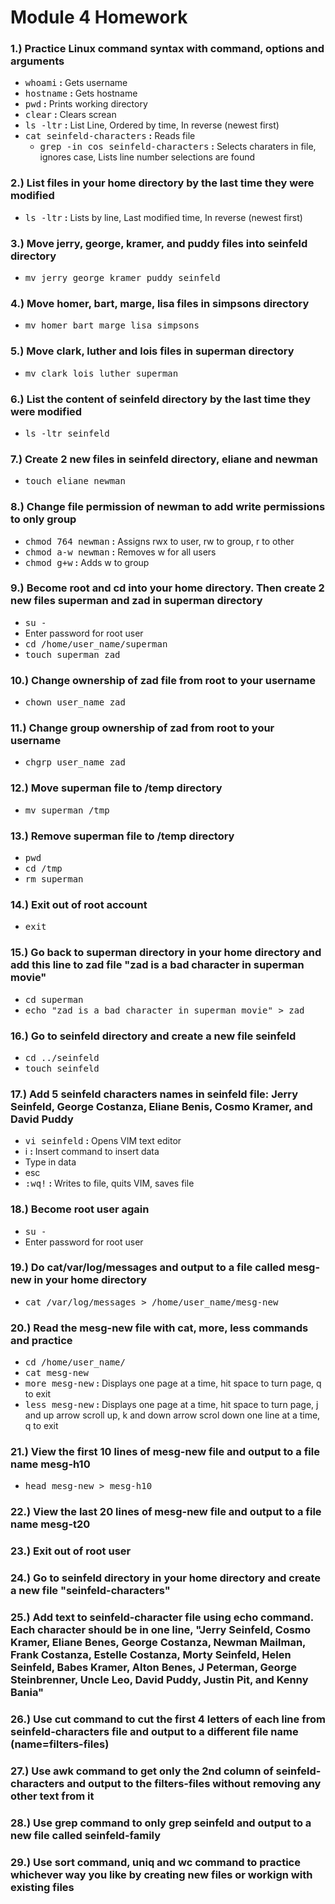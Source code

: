 # **Module 4 Homework**

### **1.)** Practice Linux command syntax with command, options and arguments
  * <kbd>whoami</kbd> **:** Gets username
  * <kbd>hostname</kbd> **:** Gets hostname
  * <kbd>pwd</kbd> **:** Prints working directory
  * <kbd>clear</kbd> **:** Clears screan
  * <kbd>ls -ltr</kbd> **:** List Line, Ordered by time, In reverse (newest first)
  * <kbd>cat seinfeld-characters</kbd> **:** Reads file
    * <kbd>grep -in cos seinfeld-characters</kbd> **:** Selects charaters in file, ignores case, Lists line number selections are found

### **2.)** List files in your home directory by the last time they were modified
  * <kbd>ls -ltr</kbd> **:** Lists by line, Last modified time, In reverse (newest first)

### **3.)** Move jerry, george, kramer, and puddy files into seinfeld directory
  * <kbd>mv jerry george kramer puddy seinfeld</kbd>
  
### **4.)** Move homer, bart, marge, lisa files in simpsons directory
  * <kbd>mv homer bart marge lisa simpsons</kbd>

### **5.)** Move clark, luther and lois files in superman directory
  * <kbd>mv clark lois luther superman</kbd>

### **6.)** List the content of seinfeld directory by the last time they were modified
  * <kbd>ls -ltr seinfeld</kbd>

### **7.)** Create 2 new files in seinfeld directory, eliane and newman
  * <kbd>touch eliane newman</kbd>

### **8.)** Change file permission of newman to add write permissions to only group
  * <kbd>chmod 764 newman</kbd> **:** Assigns rwx to user, rw to group, r to other
  * <kbd>chmod a-w newman</kbd> **:** Removes w for all users
  * <kbd>chmod g+w</kbd> **:** Adds w to group

### **9.)** Become root and cd into your home directory. Then create 2 new files superman and zad in superman directory
  * <kbd>su -</kbd>
  * Enter password for root user
  * <kbd>cd /home/user_name/superman</kbd>
  * <kbd>touch superman zad</kbd>

### **10.)** Change ownership of zad file from root to your username
  * <kbd>chown user_name zad</kbd>

### **11.)** Change group ownership of zad from root to your username
  * <kbd>chgrp user_name zad</kbd>

### **12.)** Move superman file to /temp directory
  * <kbd>mv superman /tmp</kbd>

### **13.)** Remove superman file to /temp directory
  * <kbd>pwd</kbd>
  * <kbd>cd /tmp</kbd>
  * <kbd>rm superman</kbd>

### **14.)** Exit out of root account
  * <kbd>exit</kbd>
  
### **15.)** Go back to superman directory in your home directory and add this line to zad file "zad is a bad character in superman movie"
  * <kbd>cd superman</kbd>
  * <kbd>echo "zad is a bad character in superman movie" > zad</kbd>

### **16.)** Go to seinfeld directory and create a new file seinfeld
  * <kbd>cd ../seinfeld</kbd>
  * <kbd>touch seinfeld</kbd>

### **17.)** Add 5 seinfeld characters names in seinfeld file: Jerry Seinfeld, George Costanza, Eliane Benis, Cosmo Kramer, and David Puddy
  * <kbd>vi seinfeld</kbd> **:** Opens VIM text editor
  * <kdb>i</kdb> **:** Insert command to insert data
  * Type in data
  * <kdb>esc</kdb>
  * <kbd>:wq!</kbd> **:** Writes to file, quits VIM, saves file

### **18.)** Become root user again
  * <kbd>su -</kbd>
  * Enter password for root user

### **19.)** Do cat/var/log/messages and output to a file called mesg-new in your home directory
  * <kbd>cat /var/log/messages > /home/user_name/mesg-new</kbd>

### **20.)** Read the mesg-new file with cat, more, less commands and practice
  * <kbd>cd /home/user_name/</kbd>
  * <kbd>cat mesg-new</kbd>
  * <kbd>more mesg-new</kbd> **:** Displays one page at a time, hit space to turn page, q to exit
  * <kbd>less mesg-new</kbd> **:** Displays one page at a time, hit space to turn page, j and up arrow scroll up, k and down arrow scrol down one line at a time, q to exit

### **21.)** View the first 10 lines of mesg-new file and output to a file name mesg-h10
  * <kbd>head mesg-new > mesg-h10</kbd>

### **22.)** View the last 20 lines of mesg-new file and output to a file name mesg-t20
### **23.)** Exit out of root user
### **24.)** Go to seinfeld directory in your home directory and create a new file "seinfeld-characters"
### **25.)** Add text to seinfeld-character file using echo command. Each character should be in one line, "Jerry Seinfeld, Cosmo Kramer, Eliane Benes, George Costanza, Newman Mailman, Frank Costanza, Estelle Costanza, Morty Seinfeld, Helen Seinfeld, Babes Kramer, Alton Benes, J Peterman, George Steinbrenner, Uncle Leo, David Puddy, Justin Pit, and Kenny Bania"
### **26.)** Use cut command to cut the first 4 letters of each line from seinfeld-characters file and output to a different file name (name=filters-files)
### **27.)** Use awk command to get only the 2nd column of seinfeld-characters and output to the filters-files without removing any other text from it
### **28.)** Use grep command to only grep seinfeld and output to a new file called seinfeld-family
### **29.)** Use sort command, uniq and wc command to practice whichever way you like by creating new files or workign with existing files